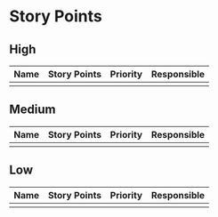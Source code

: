 # Story Points

## High

| Name | Story Points | Priority | Responsible |
|------|--------------|----------|-------------|
|      |              |          |             |

## Medium

| Name | Story Points | Priority | Responsible |
|------|--------------|----------|-------------|
|      |              |          |             |

## Low

| Name | Story Points | Priority | Responsible |
|------|--------------|----------|-------------|
|      |              |          |             |

